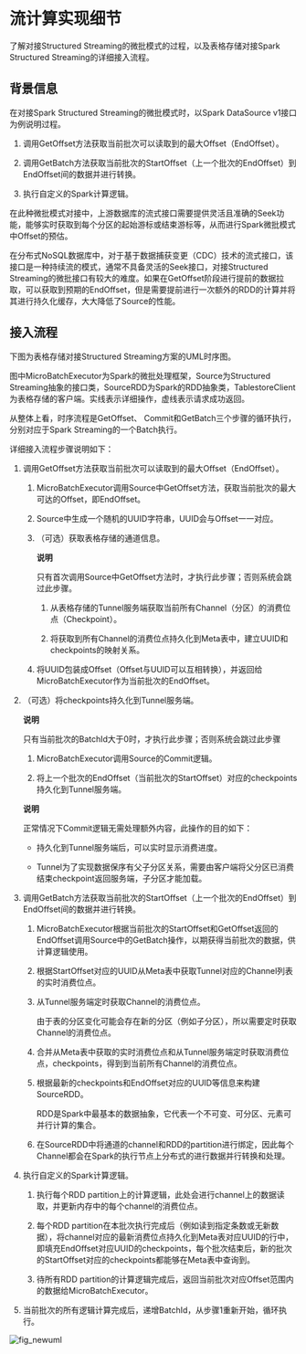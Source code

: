 流计算实现细节 
============================

了解对接Structured Streaming的微批模式的过程，以及表格存储对接Spark Structured Streaming的详细接入流程。

背景信息 
-------------------------

在对接Spark Structured Streaming的微批模式时，以Spark DataSource v1接口为例说明过程。

1. 调用GetOffset方法获取当前批次可以读取到的最大Offset（EndOffset）。

   

2. 调用GetBatch方法获取当前批次的StartOffset（上一个批次的EndOffset）到EndOffset间的数据并进行转换。

   

3. 执行自定义的Spark计算逻辑。

   




在此种微批模式对接中，上游数据库的流式接口需要提供灵活且准确的Seek功能，能够实时获取到每个分区的起始游标或结束游标等，从而进行Spark微批模式中Offset的预估。

在分布式NoSQL数据库中，对于基于数据捕获变更（CDC）技术的流式接口，该接口是一种持续流的模式，通常不具备灵活的Seek接口，对接Structured Streaming的微批接口有较大的难度。如果在GetOffset阶段进行提前的数据拉取，可以获取到预期的EndOffset，但是需要提前进行一次额外的RDD的计算并将其进行持久化缓存，大大降低了Source的性能。

接入流程 
-------------------------

下图为表格存储对接Structured Streaming方案的UML时序图。

图中MicroBatchExecutor为Spark的微批处理框架，Source为Structured Streaming抽象的接口类，SourceRDD为Spark的RDD抽象类，TablestoreClient为表格存储的客户端。实线表示详细操作，虚线表示请求成功返回。

从整体上看，时序流程是GetOffset、 Commit和GetBatch三个步骤的循环执行，分别对应于Spark Streaming的一个Batch执行。

详细接入流程步骤说明如下：

1. 调用GetOffset方法获取当前批次可以读取到的最大Offset（EndOffset）。

   1. MicroBatchExecutor调用Source中GetOffset方法，获取当前批次的最大可达的Offset，即EndOffset。

      
   
   2. Source中生成一个随机的UUID字符串，UUID会与Offset一一对应。

      
   
   3. （可选）获取表格存储的通道信息。

      **说明**

      只有首次调用Source中GetOffset方法时，才执行此步骤；否则系统会跳过此步骤。
      1. 从表格存储的Tunnel服务端获取当前所有Channel（分区）的消费位点（Checkpoint）。

         
      
      2. 将获取到所有Channel的消费位点持久化到Meta表中，建立UUID和checkpoints的映射关系。

         
      

      
   
   4. 将UUID包装成Offset（Offset与UUID可以互相转换），并返回给MicroBatchExecutor作为当前批次的EndOffset。

      
   

   

2. （可选）将checkpoints持久化到Tunnel服务端。

   **说明**

   只有当前批次的BatchId大于0时，才执行此步骤；否则系统会跳过此步骤
   1. MicroBatchExecutor调用Source的Commit逻辑。

      
   
   2. 将上一个批次的EndOffset（当前批次的StartOffset）对应的checkpoints持久化到Tunnel服务端。

      
   

   
   **说明**

   正常情况下Commit逻辑无需处理额外内容，此操作的目的如下：
   * 持久化到Tunnel服务端后，可以实时显示消费进度。

     
   
   * Tunnel为了实现数据保序有父子分区关系，需要由客户端将父分区已消费结束checkpoint返回服务端，子分区才能加载。

     
   

   
   

3. 调用GetBatch方法获取当前批次的StartOffset（上一个批次的EndOffset）到EndOffset间的数据并进行转换。

   1. MicroBatchExecutor根据当前批次的StartOffset和GetOffset返回的EndOffset调用Source中的GetBatch操作，以期获得当前批次的数据，供计算逻辑使用。

      
   
   2. 根据StartOffset对应的UUID从Meta表中获取Tunnel对应的Channel列表的实时消费位点。

      
   
   3. 从Tunnel服务端定时获取Channel的消费位点。

      由于表的分区变化可能会存在新的分区（例如子分区），所以需要定时获取Channel的消费位点。
      
   
   4. 合并从Meta表中获取的实时消费位点和从Tunnel服务端定时获取消费位点，checkpoints，得到到当前所有Channel的消费位点。

      
   
   5. 根据最新的checkpoints和EndOffset对应的UUID等信息来构建SourceRDD。

      RDD是Spark中最基本的数据抽象，它代表一个不可变、可分区、元素可并行计算的集合。
      
   
   6. 在SourceRDD中将通道的channel和RDD的partition进行绑定，因此每个Channel都会在Spark的执行节点上分布式的进行数据并行转换和处理。

      
   

   

4. 执行自定义的Spark计算逻辑。

   1. 执行每个RDD partition上的计算逻辑，此处会进行channel上的数据读取，并更新内存中的每个channel的消费位点。

      
   
   2. 每个RDD partition在本批次执行完成后（例如读到指定条数或无新数据），将channel对应的最新消费位点持久化到Meta表对应UUID的行中，即填充EndOffset对应UUID的checkpoints，每个批次结束后，新的批次的StartOffset对应的checkpoints都能够在Meta表中查询到。

      
   
   3. 待所有RDD partition的计算逻辑完成后，返回当前批次对应Offset范围内的数据给MicroBatchExecutor。

      
   

   

5. 当前批次的所有逻辑计算完成后，递增BatchId，从步骤1重新开始，循环执行。

   




![fig_newuml](https://static-aliyun-doc.oss-accelerate.aliyuncs.com/assets/img/zh-CN/3684533061/p170876.png)



